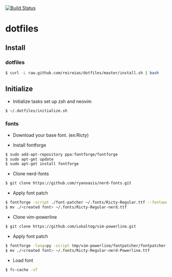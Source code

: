[![Build Status](https://travis-ci.org/reireias/dotfiles.svg?branch=master)](https://travis-ci.org/reireias/dotfiles)

# dotfiles

## Install

### dotfiles

```sh
$ curl -L raw.github.com/reireias/dotfiles/master/install.sh | bash
```

## Initialize

- Initialize tasks set up zsh and neovim

```sh
$ ~/.dotfiles/initialize.sh
```

### fonts

- Download your base font. (ex:Ricty)

- Install fontforge
```sh
$ sudo add-apt-repository ppa:fontforge/fontforge
$ sudo apt-get update
$ sudo apt-get install fontforge
```

- Clone nerd-fonts
```sh
$ git clone https://github.com/ryanoasis/nerd-fonts.git
```

- Apply font patch
```sh
$ fontforge -script ./font-patcher ~/.fonts/Ricty-Regular.ttf --fontawesome --fontlinux --octicons --pomicons --powerline --powerlineextra
$ mv ./<created font> ~/.fonts/Ricty-Regular-nerd.ttf
```

- Clone vim-powerline
```sh
$ git clone https://github.com/Lokaltog/vim-powerline.git
```

- Apply font patch
```sh
$ fontforge -lang=py -script tmp/vim-powerline/fontpatcher/fontpatcher .fonts/Ricty-Regular-nerd.ttf
$ mv ./<created font> ~/.fonts/Ricty-Regular-nerd-Powerline.ttf
```

- Load font
```sh
$ fc-cache -vf
```
